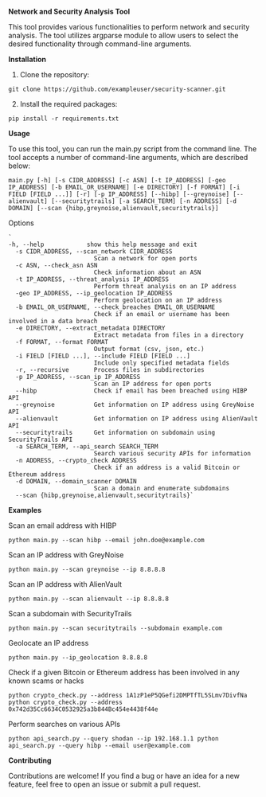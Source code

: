 **Network and Security Analysis Tool**

This tool provides various functionalities to perform network and security analysis. The tool utilizes argparse module to allow users to select the desired functionality through command-line arguments.


**Installation**

1. Clone the repository:

`git clone https://github.com/exampleuser/security-scanner.git`

2. Install the required packages:

`pip install -r requirements.txt`

**Usage**

To use this tool, you can run the main.py script from the command line. The tool accepts a number of command-line arguments, which are described below:

`main.py [-h] [-s CIDR_ADDRESS] [-c ASN] [-t IP_ADDRESS] [-geo IP_ADDRESS] [-b EMAIL_OR_USERNAME] [-e DIRECTORY] [-f FORMAT] [-i FIELD [FIELD ...]] [-r] [-p IP_ADDRESS]
               [--hibp] [--greynoise] [--alienvault] [--securitytrails] [-a SEARCH_TERM] [-n ADDRESS] [-d DOMAIN] [--scan {hibp,greynoise,alienvault,securitytrails}]`

Options

    `
    -h, --help            show this help message and exit
      -s CIDR_ADDRESS, --scan_network CIDR_ADDRESS
                            Scan a network for open ports
      -c ASN, --check_asn ASN
                            Check information about an ASN
      -t IP_ADDRESS, --threat_analysis IP_ADDRESS
                            Perform threat analysis on an IP address
      -geo IP_ADDRESS, --ip_geolocation IP_ADDRESS
                            Perform geolocation on an IP address
      -b EMAIL_OR_USERNAME, --check_breaches EMAIL_OR_USERNAME
                            Check if an email or username has been involved in a data breach
      -e DIRECTORY, --extract_metadata DIRECTORY
                            Extract metadata from files in a directory
      -f FORMAT, --format FORMAT
                            Output format (csv, json, etc.)
      -i FIELD [FIELD ...], --include FIELD [FIELD ...]
                            Include only specified metadata fields
      -r, --recursive       Process files in subdirectories
      -p IP_ADDRESS, --scan_ip IP_ADDRESS
                            Scan an IP address for open ports
      --hibp                Check if email has been breached using HIBP API
      --greynoise           Get information on IP address using GreyNoise API
      --alienvault          Get information on IP address using AlienVault API
      --securitytrails      Get information on subdomain using SecurityTrails API
      -a SEARCH_TERM, --api_search SEARCH_TERM
                            Search various security APIs for information
      -n ADDRESS, --crypto_check ADDRESS
                            Check if an address is a valid Bitcoin or Ethereum address
      -d DOMAIN, --domain_scanner DOMAIN
                            Scan a domain and enumerate subdomains
      --scan {hibp,greynoise,alienvault,securitytrails}`

**Examples**

Scan an email address with HIBP

`python main.py --scan hibp --email john.doe@example.com`
    
Scan an IP address with GreyNoise

`python main.py --scan greynoise --ip 8.8.8.8`

Scan an IP address with AlienVault

`python main.py --scan alienvault --ip 8.8.8.8`

Scan a subdomain with SecurityTrails

`python main.py --scan securitytrails --subdomain example.com`

Geolocate an IP address

`python main.py --ip_geolocation 8.8.8.8`

Check if a given Bitcoin or Ethereum address has been involved in any known scams or hacks

`python crypto_check.py --address 1A1zP1eP5QGefi2DMPTfTL5SLmv7DivfNa
python crypto_check.py --address 0x742d35Cc6634C0532925a3b844Bc454e4438f44e`

Perform searches on various APIs

`python api_search.py --query shodan --ip 192.168.1.1
python api_search.py --query hibp --email user@example.com`


**Contributing**

Contributions are welcome! If you find a bug or have an idea for a new feature, feel free to open an issue or submit a pull request.
